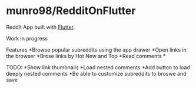 # munro98/RedditOnFlutter

Reddit App built with [Flutter](https://flutter.io/).


Work in progress

Features
 *Browse popular subreddits using the app drawer
 *Open links in the browser
 *Brose links by Hot New and Top
 *Read comments
 *
 
 TODO:
 *Show link thumbnails
 *Load nested comments
 *Add button to load deeply nested comments
 *Be able to customize subreddits to broswe and save
